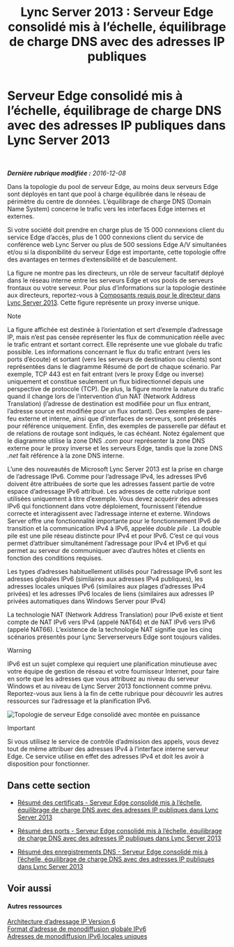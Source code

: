 ﻿---
title: 'Lync Server 2013 : Serveur Edge consolidé mis à l’échelle, équilibrage de charge DNS avec des adresses IP publiques'
TOCTitle: Serveur Edge consolidé mis à l’échelle, équilibrage de charge DNS avec des adresses IP publiques
ms:assetid: 2b854f6d-3d3f-4961-a5f8-a03f47740df0
ms:mtpsurl: https://technet.microsoft.com/fr-fr/library/JJ204761(v=OCS.15)
ms:contentKeyID: 49296713
ms.date: 12/10/2016
mtps_version: v=OCS.15
ms.translationtype: HT
---

# Serveur Edge consolidé mis à l’échelle, équilibrage de charge DNS avec des adresses IP publiques dans Lync Server 2013

 

_**Dernière rubrique modifiée :** 2016-12-08_

Dans la topologie du pool de serveur Edge, au moins deux serveurs Edge sont déployés en tant que pool à charge équilibrée dans le réseau de périmètre du centre de données. L’équilibrage de charge DNS (Domain Name System) concerne le trafic vers les interfaces Edge internes et externes.

Si votre société doit prendre en charge plus de 15 000 connexions client du service Edge d’accès, plus de 1 000 connexions client du service de conférence web Lync Server ou plus de 500 sessions Edge A/V simultanées et/ou si la disponibilité du serveur Edge est importante, cette topologie offre des avantages en termes d’extensibilité et de basculement.

La figure ne montre pas les directeurs, un rôle de serveur facultatif déployé dans le réseau interne entre les serveurs Edge et vos pools de serveurs frontaux ou votre serveur. Pour plus d’informations sur la topologie destinée aux directeurs, reportez-vous à [Composants requis pour le directeur dans Lync Server 2013](lync-server-2013-components-required-for-the-director.md). Cette figure représente un proxy inverse unique.

> [!note]  
> La figure affichée est destinée à l’orientation et sert d’exemple d’adressage IP, mais n’est pas censée représenter les flux de communication réelle avec le trafic entrant et sortant correct. Elle représente une vue globale du trafic possible. Les informations concernant le flux du trafic entrant (vers les ports d’écoute) et sortant (vers les serveurs de destination ou clients) sont représentées dans le diagramme Résumé de port de chaque scénario. Par exemple, TCP 443 est en fait entrant (vers le proxy Edge ou inverse) uniquement et constitue seulement un flux bidirectionnel depuis une perspective de protocole (TCP). De plus, la figure montre la nature du trafic quand il change lors de l’intervention d’un NAT (Network Address Translation) (l’adresse de destination est modifiée pour un flux entrant, l’adresse source est modifiée pour un flux sortant). Des exemples de pare-feu externe et interne, ainsi que d’interfaces de serveurs, sont présentés pour référence uniquement. Enfin, des exemples de passerelle par défaut et de relations de routage sont indiqués, le cas échéant. Notez également que le diagramme utilise la zone DNS <em>.com</em> pour représenter la zone DNS externe pour le proxy inverse et les serveurs Edge, tandis que la zone DNS <em>.net</em> fait référence à la zone DNS interne.

L’une des nouveautés de Microsoft Lync Server 2013 est la prise en charge de l’adressage IPv6. Comme pour l’adressage IPv4, les adresses IPv6 doivent être attribuées de sorte que les adresses fassent partie de votre espace d’adressage IPv6 attribué. Les adresses de cette rubrique sont utilisées uniquement à titre d’exemple. Vous devez acquérir des adresses IPv6 qui fonctionnent dans votre déploiement, fournissent l’étendue correcte et interagissent avec l’adressage interne et externe. Windows Server offre une fonctionnalité importante pour le fonctionnement IPv6 de transition et la communication IPv4 à IPv6, appelée *double pile* . La double pile est une pile réseau distincte pour IPv4 et pour IPv6. C’est ce qui vous permet d’attribuer simultanément l’adressage pour IPv4 et IPv6 et qui permet au serveur de communiquer avec d’autres hôtes et clients en fonction des conditions requises.

Les types d’adresses habituellement utilisés pour l’adressage IPv6 sont les adresses globales IPv6 (similaires aux adresses IPv4 publiques), les adresses locales uniques IPv6 (similaires aux plages d’adresses IPv4 privées) et les adresses IPv6 locales de liens (similaires aux adresses IP privées automatiques dans Windows Server pour IPv4)

La technologie NAT (Network Address Translation) pour IPv6 existe et tient compte de NAT IPv6 vers IPv4 (appelé NAT64) et de NAT IPv6 vers IPv6 (appelé NAT66). L’existence de la technologie NAT signifie que les cinq scénarios présentés pour Lync Serverserveurs Edge sont toujours valides.

> [!warning]  
> IPv6 est un sujet complexe qui requiert une planification minutieuse avec votre équipe de gestion de réseau et votre fournisseur Internet, pour faire en sorte que les adresses que vous attribuez au niveau du serveur Windows et au niveau de Lync Server 2013 fonctionnent comme prévu. Reportez-vous aux liens à la fin de cette rubrique pour découvrir les autres ressources sur l’adressage et la planification IPv6.

![Topologie de serveur Edge consolidé avec montée en puissance](images/JJ204761.7c1e3e6b-9b1b-4ac6-b0e7-9c256dbc2537(OCS.15).jpg "Topologie de serveur Edge consolidé avec montée en puissance")

> [!important]  
> Si vous utilisez le service de contrôle d’admission des appels, vous devez tout de même attribuer des adresses IPv4 à l’interface interne serveur Edge. Ce service utilise en effet des adresses IPv4 et doit les avoir à disposition pour fonctionner.

## Dans cette section

  - [Résumé des certificats - Serveur Edge consolidé mis à l’échelle, équilibrage de charge DNS avec des adresses IP publiques dans Lync Server 2013](lync-server-2013-certificate-summary-scaled-consolidated-edge-dns-load-balancing-with-public-ip-addresses.md)

  - [Résumé des ports - Serveur Edge consolidé mis à l’échelle, équilibrage de charge DNS avec des adresses IP publiques dans Lync Server 2013](lync-server-2013-port-summary-scaled-consolidated-edge-dns-load-balancing-with-public-ip-addresses.md)

  - [Résumé des enregistrements DNS - Serveur Edge consolidé mis à l’échelle, équilibrage de charge DNS avec des adresses IP publiques dans Lync Server 2013](lync-server-2013-dns-summary-scaled-consolidated-edge-dns-load-balancing-with-public-ip-addresses.md)

## Voir aussi

#### Autres ressources

[Architecture d’adressage IP Version 6](http://tools.ietf.org/html/rfc4291)  
[Format d’adresse de monodiffusion globale IPv6](http://tools.ietf.org/html/rfc3587)  
[Adresses de monodiffusion IPv6 locales uniques](http://tools.ietf.org/html/rfc4193)

